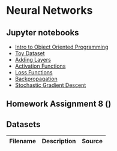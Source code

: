 # Neural Networks

## Jupyter notebooks
- [Intro to Object Oriented Programming](https://nbviewer.jupyter.org/github/um-perez-alvaro/Data-Science-Theory/blob/master/Jupyter%20Notebooks/Neural%20Nets/notebooks/Intro%20to%20Object%20Oriented%20Programming.ipynb)
- [Toy Dataset](https://nbviewer.jupyter.org/github/um-perez-alvaro/Data-Science-Theory/blob/master/Jupyter%20Notebooks/Neural%20Nets/notebooks/The%20Toy%20Dataset.ipynb)
- [Adding Layers](https://nbviewer.jupyter.org/github/um-perez-alvaro/Data-Science-Theory/blob/master/Jupyter%20Notebooks/Neural%20Nets/notebooks/Adding%20Layers.ipynb)
- [Activation Functions](https://nbviewer.jupyter.org/github/um-perez-alvaro/Data-Science-Theory/blob/master/Jupyter%20Notebooks/Neural%20Nets/notebooks/Activation%20Functions.ipynb)
- [Loss Functions]()
- [Backpropagation]()
- [Stochastic Gradient Descent]()

## Homework Assignment 8 ()



## Datasets
Filename | Description |  Source
--- | --- |  --- 
